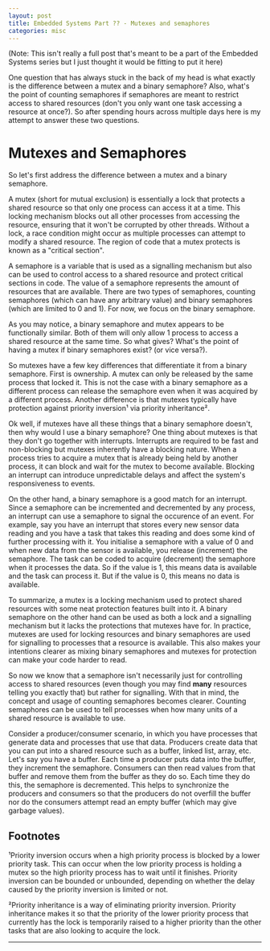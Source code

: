 ```yaml
---
layout: post
title: Embedded Systems Part ?? - Mutexes and semaphores
categories: misc
---
```


(Note: This isn't really a full post that's meant to be a part of the Embedded Systems series but I just thought it would be fitting to put it here)

One question that has always stuck in the back of my head is what exactly is the difference between a mutex and a binary semaphore? Also, what's the point of counting semaphores if semaphores are meant to restrict access to shared resources (don't you only want one task accessing a resource at once?). So after spending hours across multiple days here is my attempt to answer these two questions.

# Mutexes and Semaphores
So let's first address the difference between a mutex and a binary semaphore. 

A mutex (short for mutual exclusion) is essentially a lock that protects a shared resource so that only one process can access it at a time. This locking mechanism blocks out all other processes from accessing the resource, ensuring that it won't be corrupted by other threads. Without a lock, a race condition might occur as multiple processes can attempt to modify a shared resource. The region of code that a mutex protects is known as a "critical section". 

A semaphore is a variable that is used as a signalling mechanism but also can be used to control access to a shared resource and protect critical sections in code. The value of a semaphore represents the amount of resources that are available. There are two types of semaphores, counting semaphores (which can have any arbitrary value) and binary semaphores (which are limited to 0 and 1). For now, we focus on the binary semaphore. 

As you may notice, a binary semaphore and mutex appears to be functionally similar. Both of them will only allow 1 process to access a shared resource at the same time. So what gives? What's the point of having a mutex if binary semaphores exist? (or vice versa?). 

So mutexes have a few key differences that differentiate it from a binary semaphore. First is ownership. A mutex can only be released by the same process that locked it. This is not the case with a binary semaphore as a different process can release the semaphore even when it was acquired by a different process. Another difference is that mutexes typically have protection against priority inversion¹ via priority inheritance².

Ok well, if mutexes have all these things that a binary semaphore doesn't, then why would I use a binary semaphore? One thing about mutexes is that they don't go together with interrupts. Interrupts are required to be fast and non-blocking but mutexes inherently have a blocking nature. When a process tries to acquire a mutex that is already being held by another process, it can block and wait for the mutex to become available. Blocking an interrupt can introduce unpredictable delays and affect the system's responsiveness to events. 

On the other hand, a binary semaphore is a good match for an interrupt. Since a semaphore can be incremented and decremented by any process, an interrupt can use a semaphore to signal the occurence of an event. For example, say you have an interrupt that stores every new sensor data reading and you have a task that takes this reading and does some kind of further processing with it. You initialise a semaphore with a value of 0 and when new data from the sensor is available, you release (increment) the semaphore. The task can be coded to acquire (decrement) the semaphore when it processes the data. So if the value is 1, this means data is available and the task can process it. But if the value is 0, this means no data is available. 

To summarize, a mutex is a locking mechanism used to protect shared resources with some neat protection features built into it. A binary semaphore on the other hand can be used as both a lock and a signalling mechanism but it lacks the protections that mutexes have for. In practice, mutexes are used for locking resources and binary semaphores are used for signalling to processes that a resource is available. This also makes your intentions clearer as mixing binary semaphores and mutexes for protection can make your code harder to read.  

So now we know that a semaphore isn't necessarily just for controlling access to shared resources (even though you may find **many** resources telling you exactly that) but rather for signalling. With that in mind, the concept and usage of counting semaphores becomes clearer. Counting semaphores can be used to tell processes when how many units of a shared resource is available to use. 

Consider a producer/consumer scenario, in which you have processes that generate data and processes that use that data. Producers create data that you can put into a shared resource such as a buffer, linked list, array, etc. Let's say you have a buffer. Each time a producer puts data into the buffer, they increment the semaphore. Consumers can then read values from that buffer and remove them from the buffer as they do so. Each time they do this, the semaphore is decremented. This helps to synchronize the producers and consumers so that the producers do not overfill the buffer nor do the consumers attempt read an empty buffer (which may give garbage values).


## Footnotes
¹Priority inversion occurs when a high priority process is blocked by a lower priority task. This can occur when the low priority process is holding a mutex so the high priority process has to wait until it finishes. Priority inversion can be bounded or unbounded, depending on whether the delay caused by the priority inversion is limited or not. 

²Priority inheritance is a way of eliminating priority inversion. Priority inheritance makes it so that the priority of the lower priority process that currently has the lock is temporarily raised to a higher priority than the other tasks that are also looking to acquire the lock. 

---
